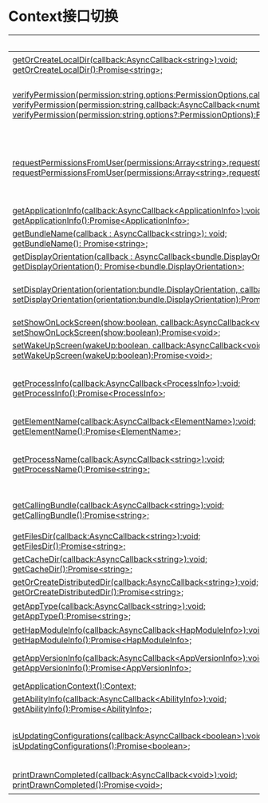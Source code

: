 # Context接口切换


  | FA接口 | Stage模型接口对应d.ts文件 | Stage对应接口或字段 | 
| -------- | -------- | -------- |
| [getOrCreateLocalDir(callback:AsyncCallback&lt;string&gt;):void;](../reference/apis/js-apis-Context.md#contextgetorcreatelocaldir7)<br/>[getOrCreateLocalDir():Promise&lt;string&gt;;](../reference/apis/js-apis-Context.md#contextgetorcreatelocaldir7-1) | Stage模型无对应接口 | Stage模型应用在应用根目录下没有操作权限，不提供对应接口 |
| [verifyPermission(permission:string,options:PermissionOptions,callback:AsyncCallback&lt;number&gt;):void;](../reference/apis/js-apis-Context.md#contextverifypermission7)<br/>[verifyPermission(permission:string,callback:AsyncCallback&lt;number&gt;):void;](../reference/apis/js-apis-Context.md#contextverifypermission7-1)<br/>[verifyPermission(permission:string,options?:PermissionOptions):Promise&lt;number&gt;;](../reference/apis/js-apis-Context.md#contextverifypermission7-2) | \@ohos.abilityAccessCtrl.d.ts | [verifyAccessTokenSync(tokenID: number, permissionName: Permissions): GrantStatus;](../reference/apis/js-apis-abilityAccessCtrl.md#verifyaccesstokensync9)<br/>[verifyAccessToken(tokenID: number, permissionName: Permissions): Promise&lt;GrantStatus&gt;;](../reference/apis/js-apis-abilityAccessCtrl.md#verifyaccesstoken9) |
| [requestPermissionsFromUser(permissions:Array&lt;string&gt;,requestCode:number,resultCallback:AsyncCallback&lt;PermissionRequestResult&gt;):void;](../reference/apis/js-apis-Context.md#contextrequestpermissionsfromuser7)<br/>[requestPermissionsFromUser(permissions:Array&lt;string&gt;,requestCode:number):Promise&lt;PermissionRequestResult&gt;;](../reference/apis/js-apis-Context.md#contextrequestpermissionsfromuser7-1) | application\UIAbilityContext.d.ts | [requestPermissionsFromUser(permissions: Array&lt;string&gt;, requestCallback: AsyncCallback&lt;PermissionRequestResult&gt;) : void;](../reference/apis/js-apis-ability-context.md#abilitycontextrequestpermissionsfromuser)<br/>[requestPermissionsFromUser(permissions: Array&lt;string&gt;) : Promise&lt;PermissionRequestResult&gt;;](../reference/apis/js-apis-ability-context.md#abilitycontextrequestpermissionsfromuser-1) |
| [getApplicationInfo(callback:AsyncCallback&lt;ApplicationInfo&gt;):void;](../reference/apis/js-apis-Context.md#contextgetapplicationinfo7)<br/>[getApplicationInfo():Promise&lt;ApplicationInfo&gt;;](../reference/apis/js-apis-Context.md#contextgetapplicationinfo7-1) | application\Context.d.ts | [applicationInfo: ApplicationInfo;](../reference/apis/js-apis-application-context.md#属性) |
| [getBundleName(callback : AsyncCallback&lt;string&gt;): void;](../reference/apis/js-apis-Context.md#contextgetbundlename7)<br/>[getBundleName(): Promise&lt;string&gt;;](../reference/apis/js-apis-Context.md#contextgetbundlename7-1) | application\UIAbilityContext.d.ts | [abilityInfo.bundleName: string;](../reference/apis/js-apis-ability-context.md#属性) |
| [getDisplayOrientation(callback : AsyncCallback&lt;bundle.DisplayOrientation&gt;): void;](../reference/apis/js-apis-Context.md#contextgetdisplayorientation7)<br/>[getDisplayOrientation(): Promise&lt;bundle.DisplayOrientation&gt;;](../reference/apis/js-apis-Context.md#contextgetdisplayorientation7-1) | \@ohos.screen.d.ts | [readonly orientation: Orientation;](../reference/apis/js-apis-screen.md#orientation) |
| [setDisplayOrientation(orientation:bundle.DisplayOrientation, callback:AsyncCallback&lt;void&gt;):void;](../reference/apis/js-apis-Context.md#contextsetdisplayorientation7)<br/>[setDisplayOrientation(orientation:bundle.DisplayOrientation):Promise&lt;void&gt;;](../reference/apis/js-apis-Context.md#contextsetdisplayorientation7-1) | \@ohos.screen.d.ts | [setOrientation(orientation: Orientation, callback: AsyncCallback&lt;void&gt;): void;](../reference/apis/js-apis-screen.md#setorientation)<br/>[setOrientation(orientation: Orientation): Promise&lt;void&gt;;](../reference/apis/js-apis-screen.md#setorientation-1) |
| [setShowOnLockScreen(show:boolean, callback:AsyncCallback&lt;void&gt;):void;](../reference/apis/js-apis-Context.md#contextsetshowonlockscreen7)<br/>[setShowOnLockScreen(show:boolean):Promise&lt;void&gt;;](../reference/apis/js-apis-Context.md#contextsetshowonlockscreen7-1) | \@ohos.window.d.ts | [setShowOnLockScreen(showOnLockScreen: boolean): void;](../reference/apis/js-apis-window.md#setshowonlockscreen9) |
| [setWakeUpScreen(wakeUp:boolean, callback:AsyncCallback&lt;void&gt;):void;](../reference/apis/js-apis-Context.md#contextsetwakeupscreen7)<br/>[setWakeUpScreen(wakeUp:boolean):Promise&lt;void&gt;;](../reference/apis/js-apis-Context.md#contextsetwakeupscreen7-1) | \@ohos.window.d.ts | [setWakeUpScreen(wakeUp: boolean): void;](../reference/apis/js-apis-window.md#setwakeupscreen9) |
| [getProcessInfo(callback:AsyncCallback&lt;ProcessInfo&gt;):void;](../reference/apis/js-apis-Context.md#contextgetprocessinfo7)<br/>[getProcessInfo():Promise&lt;ProcessInfo&gt;;](../reference/apis/js-apis-Context.md#contextgetprocessinfo7-1) | \@ohos.app.ability.abilityManager.d.ts | [getAbilityRunningInfos(callback: AsyncCallback&lt;Array&lt;AbilityRunningInfo&gt;&gt;): void;](../reference/apis/js-apis-app-ability-abilityManager.md#getabilityrunninginfos)<br/>[getAbilityRunningInfos(): Promise&lt;Array&lt;AbilityRunningInfo&gt;&gt;;](../reference/apis/js-apis-app-ability-abilityManager.md#getabilityrunninginfos-1) |
| [getElementName(callback:AsyncCallback&lt;ElementName&gt;):void;](../reference/apis/js-apis-Context.md#contextgetelementname7)<br/>[getElementName():Promise&lt;ElementName&gt;;](../reference/apis/js-apis-Context.md#contextgetelementname7-1) | application\UIAbilityContext.d.ts | [abilityInfo.name: string;](../reference/apis/js-apis-ability-context.md#属性)<br/>[abilityInfo.bundleName: string;](../reference/apis/js-apis-ability-context.md#属性) |
| [getProcessName(callback:AsyncCallback&lt;string&gt;):void;](../reference/apis/js-apis-Context.md#contextgetprocessname7)<br/>[getProcessName():Promise&lt;string&gt;;](../reference/apis/js-apis-Context.md#contextgetprocessname7-1) | \@ohos.app.ability.abilityManager.d.ts | [getAbilityRunningInfos(callback: AsyncCallback&lt;Array&lt;AbilityRunningInfo&gt;&gt;): void;](../reference/apis/js-apis-app-ability-abilityManager.md#getabilityrunninginfos)<br/>[getAbilityRunningInfos(): Promise&lt;Array&lt;AbilityRunningInfo&gt;&gt;;](../reference/apis/js-apis-app-ability-abilityManager.md#getabilityrunninginfos-1) |
| [getCallingBundle(callback:AsyncCallback&lt;string&gt;):void;](../reference/apis/js-apis-Context.md#contextgetcallingbundle7)<br/>[getCallingBundle():Promise&lt;string&gt;;](../reference/apis/js-apis-Context.md#contextgetcallingbundle7-1) | Stage模型无对应接口 | Stage模型应用可以使用Want.parameters的ohos.aafwk.param.callerUid参数，获取调用方的应用信息 |
| [getFilesDir(callback:AsyncCallback&lt;string&gt;):void;](../reference/apis/js-apis-Context.md#contextgetfilesdir)<br/>[getFilesDir():Promise&lt;string&gt;;](../reference/apis/js-apis-Context.md#contextgetfilesdir-1) | application\Context.d.ts | [filesDir: string;](../reference/apis/js-apis-application-context.md#属性) |
| [getCacheDir(callback:AsyncCallback&lt;string&gt;):void;](../reference/apis/js-apis-Context.md#contextgetcachedir)<br/>[getCacheDir():Promise&lt;string&gt;;](../reference/apis/js-apis-Context.md#contextgetcachedir-1) | application\Context.d.ts | [cacheDir: string;](../reference/apis/js-apis-application-context.md#属性) |
| [getOrCreateDistributedDir(callback:AsyncCallback&lt;string&gt;):void;](../reference/apis/js-apis-Context.md#contextgetorcreatedistributeddir7)<br/>[getOrCreateDistributedDir():Promise&lt;string&gt;;](../reference/apis/js-apis-Context.md#contextgetorcreatedistributeddir7-1) | application\Context.d.ts | [distributedFilesDir: string;](../reference/apis/js-apis-application-context.md#属性) |
| [getAppType(callback:AsyncCallback&lt;string&gt;):void;](../reference/apis/js-apis-Context.md#contextgetapptype7)<br/>[getAppType():Promise&lt;string&gt;;](../reference/apis/js-apis-Context.md#contextgetapptype7-1) | application\UIAbilityContext.d.ts | 通过abilityInfo字段的type属性获取<br/>[abilityInfo.type: bundleManager.AbilityType;](../reference/apis/js-apis-ability-context.md#属性) |
| [getHapModuleInfo(callback:AsyncCallback&lt;HapModuleInfo&gt;):void;](../reference/apis/js-apis-Context.md#contextgethapmoduleinfo7)<br/>[getHapModuleInfo():Promise&lt;HapModuleInfo&gt;;](../reference/apis/js-apis-Context.md#contextgethapmoduleinfo7-1) | application\UIAbilityContext.d.ts | [currentHapModuleInfo: HapModuleInfo;](../reference/apis/js-apis-ability-context.md#属性) |
| [getAppVersionInfo(callback:AsyncCallback&lt;AppVersionInfo&gt;):void;](../reference/apis/js-apis-Context.md#contextgetappversioninfo7)<br/>[getAppVersionInfo():Promise&lt;AppVersionInfo&gt;;](../reference/apis/js-apis-Context.md#contextgetappversioninfo7-1) | bundle\bundleInfo.d.ts | [readonly name: string;](../reference/apis/js-apis-bundleManager-bundleInfo.md#bundleinfo-1)<br/>[readonly versionCode: number;](../reference/apis/js-apis-bundleManager-bundleInfo.md#bundleinfo-1)<br/>[readonly versionName: string;](../reference/apis/js-apis-bundleManager-bundleInfo.md#bundleinfo-1) |
| [getApplicationContext():Context;](../reference/apis/js-apis-Context.md#contextgetapplicationcontext7) | application\Context.d.ts | [getApplicationContext(): ApplicationContext;](../reference/apis/js-apis-application-context.md#contextgetapplicationcontext) |
| [getAbilityInfo(callback:AsyncCallback&lt;AbilityInfo&gt;):void;](../reference/apis/js-apis-Context.md#contextgetabilityinfo7)<br/>[getAbilityInfo():Promise&lt;AbilityInfo&gt;;](../reference/apis/js-apis-Context.md#contextgetabilityinfo7-1) | application\UIAbilityContext.d.ts | [abilityInfo: AbilityInfo;](../reference/apis/js-apis-ability-context.md#属性) |
| [isUpdatingConfigurations(callback:AsyncCallback&lt;boolean&gt;):void;](../reference/apis/js-apis-Context.md#contextisupdatingconfigurations7)<br/>[isUpdatingConfigurations():Promise&lt;boolean&gt;;](../reference/apis/js-apis-Context.md#contextisupdatingconfigurations7-1) | Stage模型无对应接口 | OpenHarmony在系统环境变化时，应用不会重启，调用onConfigurationUpdated接口通知应用，该接口在FA模型是空实现接口，Stage模型不提供对应接口 |
| [printDrawnCompleted(callback:AsyncCallback&lt;void&gt;):void;](../reference/apis/js-apis-Context.md#contextprintdrawncompleted7)<br/>[printDrawnCompleted():Promise&lt;void&gt;;](../reference/apis/js-apis-Context.md#contextprintdrawncompleted7-1) | Stage模型无对应接口 | 该接口在FA模型是空实现接口，不影响应用功能，Stage模型不提供对应接口 |
